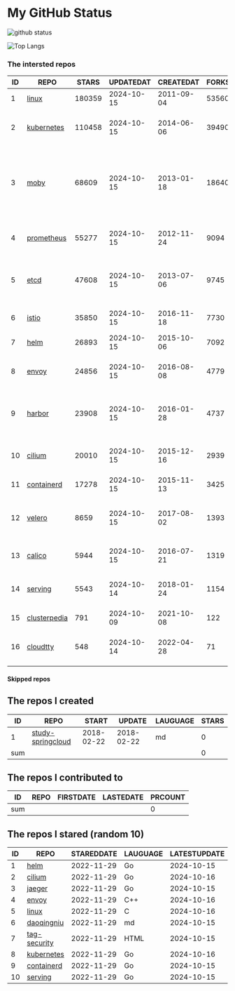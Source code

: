 # My GitHub Status

<img src="https://github-readme-stats-1.yihong0618.vercel.app/api?username=daoqingniu&show_icons=true&&&hide_title=true&count_private=true" alt="github status" />

![Top Langs](https://github-readme-stats-1.yihong0618.vercel.app/api/top-langs/?username=daoqingniu&layout=compact)

<!--START_SECTION:github_repos-->
### The intersted repos
| ID |                              REPO                               | STARS  | UPDATEDAT  | CREATEDAT  | FORKSCOUNT |                                                DESCRIPTIONS                                                |
|----|-----------------------------------------------------------------|--------|------------|------------|------------|------------------------------------------------------------------------------------------------------------|
|  1 | [linux](https://github.com/torvalds/linux)                      | 180359 | 2024-10-15 | 2011-09-04 |      53560 | Linux kernel source tree                                                                                   |
|  2 | [kubernetes](https://github.com/kubernetes/kubernetes)          | 110458 | 2024-10-15 | 2014-06-06 |      39490 | Production-Grade Container Scheduling and Management                                                       |
|  3 | [moby](https://github.com/moby/moby)                            |  68609 | 2024-10-15 | 2013-01-18 |      18640 | The Moby Project - a collaborative project for the container ecosystem to assemble container-based systems |
|  4 | [prometheus](https://github.com/prometheus/prometheus)          |  55277 | 2024-10-15 | 2012-11-24 |       9094 | The Prometheus monitoring system and time series database.                                                 |
|  5 | [etcd](https://github.com/etcd-io/etcd)                         |  47608 | 2024-10-15 | 2013-07-06 |       9745 | Distributed reliable key-value store for the most critical data of a distributed system                    |
|  6 | [istio](https://github.com/istio/istio)                         |  35850 | 2024-10-15 | 2016-11-18 |       7730 | Connect, secure, control, and observe services.                                                            |
|  7 | [helm](https://github.com/helm/helm)                            |  26893 | 2024-10-15 | 2015-10-06 |       7092 | The Kubernetes Package Manager                                                                             |
|  8 | [envoy](https://github.com/envoyproxy/envoy)                    |  24856 | 2024-10-15 | 2016-08-08 |       4779 | Cloud-native high-performance edge/middle/service proxy                                                    |
|  9 | [harbor](https://github.com/goharbor/harbor)                    |  23908 | 2024-10-15 | 2016-01-28 |       4737 | An open source trusted cloud native registry project that stores, signs, and scans content.                |
| 10 | [cilium](https://github.com/cilium/cilium)                      |  20010 | 2024-10-15 | 2015-12-16 |       2939 | eBPF-based Networking, Security, and Observability                                                         |
| 11 | [containerd](https://github.com/containerd/containerd)          |  17278 | 2024-10-15 | 2015-11-13 |       3425 | An open and reliable container runtime                                                                     |
| 12 | [velero](https://github.com/vmware-tanzu/velero)                |   8659 | 2024-10-15 | 2017-08-02 |       1393 | Backup and migrate Kubernetes applications and their persistent volumes                                    |
| 13 | [calico](https://github.com/projectcalico/calico)               |   5944 | 2024-10-15 | 2016-07-21 |       1319 | Cloud native networking and network security                                                               |
| 14 | [serving](https://github.com/knative/serving)                   |   5543 | 2024-10-14 | 2018-01-24 |       1154 | Kubernetes-based, scale-to-zero, request-driven compute                                                    |
| 15 | [clusterpedia](https://github.com/clusterpedia-io/clusterpedia) |    791 | 2024-10-09 | 2021-10-08 |        122 | The Encyclopedia of Kubernetes clusters                                                                    |
| 16 | [cloudtty](https://github.com/cloudtty/cloudtty)                |    548 | 2024-10-14 | 2022-04-28 |         71 | A Friendly Kubernetes CloudShell (Web Terminal) !                                                          |



#### Skipped repos
<!--END_SECTION:github_repos-->

<!--START_SECTION:my_github-->
## The repos I created
| ID  |                                 REPO                                 |   START    |   UPDATE   | LAUGUAGE | STARS |
|-----|----------------------------------------------------------------------|------------|------------|----------|-------|
|   1 | [study-springcloud](https://github.com/daoqingniu/study-springcloud) | 2018-02-22 | 2018-02-22 | md       |     0 |
| sum |                                                                      |            |            |          |     0 |

## The repos I contributed to
| ID  | REPO | FIRSTDATE | LASTEDATE | PRCOUNT |
|-----|------|-----------|-----------|---------|
| sum |      |           |           |       0 |

## The repos I stared (random 10)
| ID |                          REPO                          | STAREDDATE | LAUGUAGE | LATESTUPDATE |
|----|--------------------------------------------------------|------------|----------|--------------|
|  1 | [helm](https://github.com/helm/helm)                   | 2022-11-29 | Go       | 2024-10-15   |
|  2 | [cilium](https://github.com/cilium/cilium)             | 2022-11-29 | Go       | 2024-10-16   |
|  3 | [jaeger](https://github.com/jaegertracing/jaeger)      | 2022-11-29 | Go       | 2024-10-15   |
|  4 | [envoy](https://github.com/envoyproxy/envoy)           | 2022-11-29 | C++      | 2024-10-16   |
|  5 | [linux](https://github.com/torvalds/linux)             | 2022-11-29 | C        | 2024-10-16   |
|  6 | [daoqingniu](https://github.com/daoqingniu/daoqingniu) | 2022-11-29 | md       | 2024-10-15   |
|  7 | [tag-security](https://github.com/cncf/tag-security)   | 2022-11-29 | HTML     | 2024-10-15   |
|  8 | [kubernetes](https://github.com/kubernetes/kubernetes) | 2022-11-29 | Go       | 2024-10-16   |
|  9 | [containerd](https://github.com/containerd/containerd) | 2022-11-29 | Go       | 2024-10-15   |
| 10 | [serving](https://github.com/knative/serving)          | 2022-11-29 | Go       | 2024-10-15   |

<!--END_SECTION:my_github-->
